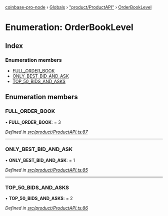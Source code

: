 [coinbase-pro-node](../README.md) › [Globals](../globals.md) › ["product/ProductAPI"](../modules/_product_productapi_.md) › [OrderBookLevel](_product_productapi_.orderbooklevel.md)

# Enumeration: OrderBookLevel

## Index

### Enumeration members

- [FULL_ORDER_BOOK](_product_productapi_.orderbooklevel.md#full_order_book)
- [ONLY_BEST_BID_AND_ASK](_product_productapi_.orderbooklevel.md#only_best_bid_and_ask)
- [TOP_50_BIDS_AND_ASKS](_product_productapi_.orderbooklevel.md#top_50_bids_and_asks)

## Enumeration members

### FULL_ORDER_BOOK

• **FULL_ORDER_BOOK**: = 3

_Defined in [src/product/ProductAPI.ts:87](https://github.com/bennyn/coinbase-pro-node/blob/7b978cb/src/product/ProductAPI.ts#L87)_

---

### ONLY_BEST_BID_AND_ASK

• **ONLY_BEST_BID_AND_ASK**: = 1

_Defined in [src/product/ProductAPI.ts:85](https://github.com/bennyn/coinbase-pro-node/blob/7b978cb/src/product/ProductAPI.ts#L85)_

---

### TOP_50_BIDS_AND_ASKS

• **TOP_50_BIDS_AND_ASKS**: = 2

_Defined in [src/product/ProductAPI.ts:86](https://github.com/bennyn/coinbase-pro-node/blob/7b978cb/src/product/ProductAPI.ts#L86)_
